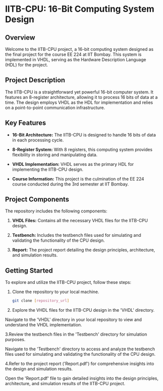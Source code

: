 # IITB-CPU: 16-Bit Computing System Design

## Overview

Welcome to the IITB-CPU project, a 16-bit computing system designed as the final project for the course EE 224 at IIT Bombay. This system is implemented in VHDL, serving as the Hardware Description Language (HDL) for the project.

## Project Description

The IITB-CPU is a straightforward yet powerful 16-bit computer system. It features an 8-register architecture, allowing it to process 16 bits of data at a time. The design employs VHDL as the HDL for implementation and relies on a point-to-point communication infrastructure.

## Key Features

- **16-Bit Architecture:** The IITB-CPU is designed to handle 16 bits of data in each processing cycle.
  
- **8-Register System:** With 8 registers, this computing system provides flexibility in storing and manipulating data.

- **VHDL Implementation:** VHDL serves as the primary HDL for implementing the IITB-CPU design.

- **Course Information:** This project is the culmination of the EE 224 course conducted during the 3rd semester at IIT Bombay.

## Project Components

The repository includes the following components:

1. **VHDL Files:** Contains all the necessary VHDL files for the IITB-CPU design.

2. **Testbench:** Includes the testbench files used for simulating and validating the functionality of the CPU design.

3. **Report:** The project report detailing the design principles, architecture, and simulation results.

## Getting Started

To explore and utilize the IITB-CPU project, follow these steps:

1. Clone the repository to your local machine.
   ```bash
   git clone [repository_url]
2. Explore the VHDL files for the IITB-CPU design in the 'VHDL' directory.

Navigate to the 'VHDL' directory in your local repository to view and understand the VHDL implementation.

3.Review the testbench files in the 'Testbench' directory for simulation purposes.

Navigate to the 'Testbench' directory to access and analyze the testbench files used for simulating and validating the functionality of the CPU design.

4.Refer to the project report ('Report.pdf') for comprehensive insights into the design and simulation results.

Open the 'Report.pdf' file to gain detailed insights into the design principles, architecture, and simulation results of the IITB-CPU project.
